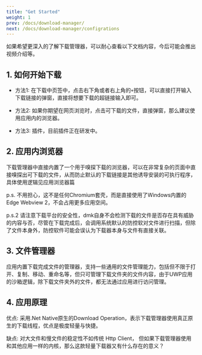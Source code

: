 ```yaml
---
title: "Get Started"
weight: 1
prev: /docs/download-manager/
next: /docs/download-manager/configrations
---
```


如果希望更深入的了解下载管理器，可以耐心查看以下文档内容，今后可能会推出视频介绍等。

<!--more-->

## 1. 如何开始下载

- 方法1: 在下载中页签中，点击右下角或者右上角的`+`按钮，可以直接打开输入下载链接的弹窗，直接将想要下载的超链接输入即可。

- 方法2: 如果你期望在网页浏览时，点击可下载的文件，直接弹窗，那么建议使用应用内的浏览器。

- 方法3: 插件，目前插件正在研发中。

## 2. 应用内浏览器

下载管理器中直接内置了一个用于嗅探下载的浏览器，可以在非常复杂的页面中直接嗅探出可下载的文件，从而防止默认的下载链接是其他诱导安装的可执行程序，具体使用逻辑见应用浏览器篇

p.s. 不用担心，这不是任何Chromium套壳，而是直接使用了Windows内置的Edge Webview 2，不会占用更多应用空间。

p.s.2 请注意下载平台的安全性，dmk自身不会检测下载的文件是否存在具有威胁的内容与否，尽管在下载完成后，会调用系统默认的防控软对文件进行扫描，但除了文件本身外，防控软件可能会误认为下载器本身与文件有直接关联。

## 3. 文件管理器

应用内置下载完成文件的管理器，支持一些通用的文件管理能力，包括但不限于打开、复制、移动、重命名等，但只可管理下载文件夹的文件内容，由于UWP应用的沙箱逻辑，除下载文件夹外的文件，都无法通过应用进行访问管理。

## 4. 应用原理

优点: 采用.Net Native原生的Download Operation，表示下载管理器使用真正原生的下载线程，优点是极度轻量与快捷。

缺点: 对大文件和慢文件的稳定性不如传统 Http Client， 但如果下载管理器使用和其他应用一样的内核，那么这款轻量下载器又有什么存在的意义？